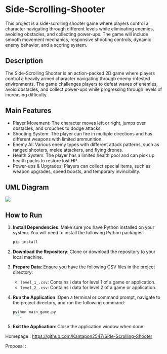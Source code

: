# Side-Scrolling-Shooter

This project is a side-scrolling shooter game where players control a character navigating through different levels while eliminating enemies, avoiding obstacles, and collecting power-ups. The game will include smooth movement mechanics, responsive shooting controls, dynamic enemy behavior, and a scoring system.

## Description

The Side-Scrolling Shooter is an action-packed 2D game where players control a heavily armed character navigating through enemy-infested environments. The game challenges players to defeat waves of enemies, avoid obstacles, and collect power-ups while progressing through levels of increasing difficulty.

## Main Features

- Player Movement: The character moves left or right, jumps over obstacles, and crouches to dodge attacks.
- Shooting System: The player can fire in multiple directions and has different weapons with limited ammunition.
- Enemy AI: Various enemy types with different attack patterns, such as ranged shooters, melee attackers, and flying drones.
- Health System: The player has a limited health pool and can pick up health packs to restore lost HP.
- Power-ups & Upgrades: Players can collect special items, such as weapon upgrades, speed boosts, and temporary invincibility.


## UML Diagram

![](uml_diagram.png)

## How to Run

1. **Install Dependencies**: Make sure you have Python installed on your system. You will need to install the following Python packages:
    ```bash
    pip install 
    ```

2. **Download the Repository**: Clone or download the repository to your local machine.

3. **Prepare Data**: Ensure you have the following CSV files in the project directory:
   - `level_1_.csv`: Contains i data for level 1 of a game or application.
   - `level_2_.csv`: Contains i data for level 2 of a game or application.

4. **Run the Application**: Open a terminal or command prompt, navigate to the project directory, and run the following command:
    ```bash
    python main_game.py
    ```.

10. **Exit the Application**: Close the application window when done.

Homepage : https://github.com/Kantapon2547/Side-Scrolling-Shooter

Proposal : 